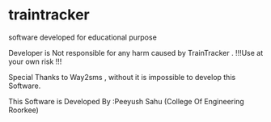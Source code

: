 # traintracker
software developed for educational purpose 

Developer is Not responsible for any harm caused by TrainTracker .
!!!Use at your own risk  !!!

Special Thanks to Way2sms , without it is impossible to develop this Software. 

This Software is Developed By :Peeyush Sahu (College Of Engineering Roorkee)



